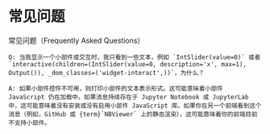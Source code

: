 # 常见问题

常见问题（Frequently Asked Questions）

```{div} w3-card-4 w3-padding w3-pale-blue
Q: 当我显示一个小部件或交互时，我只看到一些文本，例如 `IntSlider(value=0)` 或者 `interactive(children=(IntSlider(value=0, description='x', max=1), Output()), _dom_classes=('widget-interact',))`，为什么？

A: 如果小部件控件不可用，则打印小部件的文本表示形式。这可能意味着小部件 JavaScript 仍在加载中。如果消息持续存在于 Jupyter Notebook 或 JupyterLab 中，这可能意味着没有安装或没有启用小部件 JavaScript 库。如果你在另一个前端看到这个消息（例如，GitHub 或 {term}`NBViewer` 上的静态渲染），这可能意味着你的前端目前不支持小部件。
```
